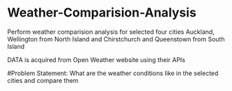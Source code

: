 # Weather-Comparision-Analysis

Perform weather comparision analysis for selected four cities Auckland, Wellington from North Island and Chirstchurch and Queenstown from South Island

DATA is acquired from Open Weather website using their APIs

#Problem Statement:
What are the weather conditions like in the selected cities and compare them
